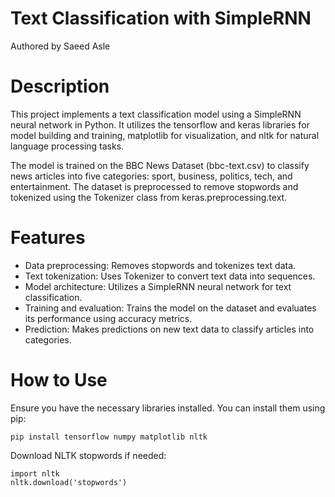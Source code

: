# Text Classification with SimpleRNN
Authored by Saeed Asle

# Description
  This project implements a text classification model using a SimpleRNN neural network in Python.
  It utilizes the tensorflow and keras libraries for model building and training, matplotlib for visualization,
  and nltk for natural language processing tasks.

The model is trained on the BBC News Dataset (bbc-text.csv) to classify news articles into five categories:
sport, business, politics, tech, and entertainment.
The dataset is preprocessed to remove stopwords and tokenized using the Tokenizer class from keras.preprocessing.text.

# Features
  * Data preprocessing: Removes stopwords and tokenizes text data.
  * Text tokenization: Uses Tokenizer to convert text data into sequences.
  * Model architecture: Utilizes a SimpleRNN neural network for text classification.
  * Training and evaluation: Trains the model on the dataset and evaluates its performance using accuracy metrics.
  * Prediction: Makes predictions on new text data to classify articles into categories.
# How to Use
Ensure you have the necessary libraries installed. You can install them using pip:

    pip install tensorflow numpy matplotlib nltk
Download NLTK stopwords if needed:

    import nltk
    nltk.download('stopwords')


